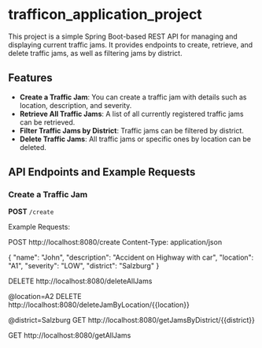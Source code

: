 # trafficon_application_project

This project is a simple Spring Boot-based REST API for managing and displaying current traffic jams. It provides endpoints to create, retrieve, and delete traffic jams, as well as filtering jams by district.

## Features
- **Create a Traffic Jam**: You can create a traffic jam with details such as location, description, and severity.
- **Retrieve All Traffic Jams**: A list of all currently registered traffic jams can be retrieved.
- **Filter Traffic Jams by District**: Traffic jams can be filtered by district.
- **Delete Traffic Jams**: All traffic jams or specific ones by location can be deleted.

## API Endpoints and Example Requests

### Create a Traffic Jam
**POST** `/create`

Example Requests:

POST http://localhost:8080/create
Content-Type: application/json

{
  "name": "John",
  "description": "Accident on Highway with car",
  "location": "A1",
  "severity": "LOW",
  "district": "Salzburg"
}

DELETE http://localhost:8080/deleteAllJams

@location=A2
DELETE http://localhost:8080/deleteJamByLocation/{{location}}

@district=Salzburg
GET http://localhost:8080/getJamsByDistrict/{{district}}


GET http://localhost:8080/getAllJams
